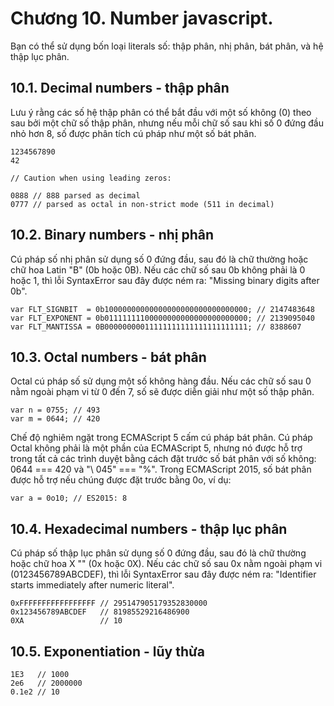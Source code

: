 # Chương 10. Number javascript.
Bạn có thể sử dụng bốn loại literals số: thập phân, nhị phân, bát phân, và hệ thập lục phân.
## 10.1. Decimal numbers - thập phân
Lưu ý rằng các số hệ thập phân có thể bắt đầu với một số không (0) theo sau bởi một chữ số thập phân, nhưng nếu mỗi chữ số sau khi số 0 đứng đầu nhỏ hơn 8, số được phân tích cú pháp như một số bát phân.
```
1234567890
42

// Caution when using leading zeros:

0888 // 888 parsed as decimal
0777 // parsed as octal in non-strict mode (511 in decimal)

```
## 10.2. Binary numbers - nhị phân
Cú pháp số nhị phân sử dụng số 0 đứng đầu, sau đó là chữ thường hoặc chữ hoa Latin "B" (0b hoặc 0B). Nếu các chữ số sau 0b không phải là 0 hoặc 1, thì lỗi SyntaxError sau đây được ném ra: "Missing binary digits after 0b".
```
var FLT_SIGNBIT  = 0b10000000000000000000000000000000; // 2147483648
var FLT_EXPONENT = 0b01111111100000000000000000000000; // 2139095040
var FLT_MANTISSA = 0B00000000011111111111111111111111; // 8388607

```
## 10.3. Octal numbers - bát phân
Octal cú pháp số sử dụng một số không hàng đầu. Nếu các chữ số sau 0 nằm ngoài phạm vi từ 0 đến 7, số sẽ được diễn giải như một số thập phân.
```
var n = 0755; // 493
var m = 0644; // 420

```
Chế độ nghiêm ngặt trong ECMAScript 5 cấm cú pháp bát phân. Cú pháp Octal không phải là một phần của ECMAScript 5, nhưng nó được hỗ trợ trong tất cả các trình duyệt bằng cách đặt trước số bát phân với số không: 0644 === 420 và "\ 045" === "%". Trong ECMAScript 2015, số bát phân được hỗ trợ nếu chúng được đặt trước bằng 0o, ví dụ:
```
var a = 0o10; // ES2015: 8
```
## 10.4. Hexadecimal numbers - thập lục phân
Cú pháp số thập lục phân sử dụng số 0 đứng đầu, sau đó là chữ thường hoặc chữ hoa X "" (0x hoặc 0X). Nếu các chữ số sau 0x nằm ngoài phạm vi (0123456789ABCDEF), thì lỗi SyntaxError sau đây được ném ra: "Identifier starts immediately after numeric literal".
```
0xFFFFFFFFFFFFFFFFF // 295147905179352830000
0x123456789ABCDEF   // 81985529216486900
0XA                 // 10
```

## 10.5. Exponentiation - lũy thừa
```
1E3   // 1000
2e6   // 2000000
0.1e2 // 10
```
